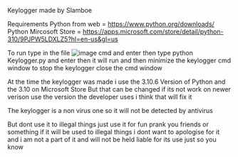 Keylogger made by Slamboe

Requirements Python from web = https://www.python.org/downloads/ 
Python Mircosoft Store = https://apps.microsoft.com/store/detail/python-310/9PJPW5LDXLZ5?hl=en-us&gl=us

To run type in the file ![image](https://user-images.githubusercontent.com/108998296/194898584-6b2c6875-874a-4bb5-b30d-521774350587.png) cmd and enter then type python Keylogger.py and enter then it will run and then minimize the keylogger cmd window to stop the keylogger close the cmd window

At the time the keylogger was made i use the 3.10.6 Version of Python and the 3.10 on Microsoft Store But that can be changed if its not work on newer verison use the version the developer uses i think that will fix it

The keylogger is a non virus one so it will not be detected by antivirus

But dont use it to illegal things just use it for fun prank you friends or something if it will be used to illegal things i dont want to apologise for it and i am not a part of it and will not be held liable for its use just so you know

